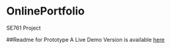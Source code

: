 # OnlinePortfolio
SE761 Project

##Readme for Prototype
A Live Demo Version is available [here](http://homepages.engineering.auckland.ac.nz/~lbal532/)
